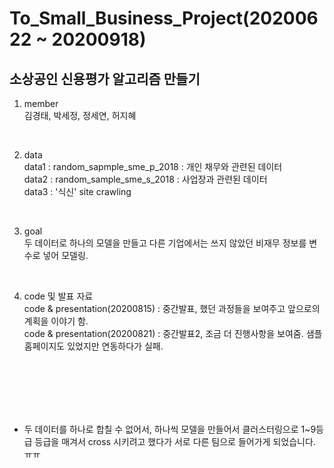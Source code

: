 # To_Small_Business_Project(20200622 ~ 20200918)

## 소상공인 신용평가 알고리즘 만들기

1. member<br>
김경태, 박세정, 정세연, 허지혜<nr>
 
 
 <br>
 
2. data<br>
data1 : random_sapmple_sme_p_2018 : 개인 채무와 관련된 데이터<br>
data2 : random_sample_sme_s_2018 : 사업장과 관련된 데이터<br>
data3 : '식신' site crawling
<br>


3. goal<br>
두 데이터로 하나의 모델을 만들고 다른 기업에서는 쓰지 않았던 비재무 정보를 변수로 넣어 모델링.

<br>

4. code 및 발표 자료<br>
code & presentation(20200815) : 중간발표, 했던 과정들을 보여주고 앞으로의 계획을 이야기 함.<br>
code & presentation(20200821) : 중간발표2, 조금 더 진행사항을 보여줌. 샘플 홈페이지도 있었지만 연동하다가 실패. 




<br>
<br>
<br>
<br>
<br>

 - 두 데이터를 하나로 합칠 수 없어서, 하나씩 모델을 만들어서 클러스터링으로 1~9등급 등급을 매겨서 cross 시키려고 했다가 서로 다른 팀으로 들어가게 되었습니다. ㅠㅠ
